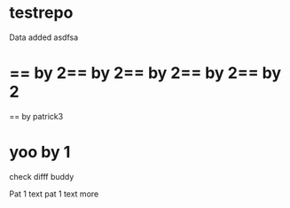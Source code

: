testrepo
========


Data added asdfsa

== by 2== by 2== by 2== by 2== by 2
=======

== by patrick3



yoo by 1
=======

check difff buddy

Pat 1 text
pat 1 text more


